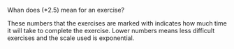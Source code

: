 Whan does (*2.5) mean for an exercise?

These numbers that the exercises are marked with indicates how much time it will take to complete the exercise. Lower numbers 
means less difficult exercises and the scale used is exponential.  
